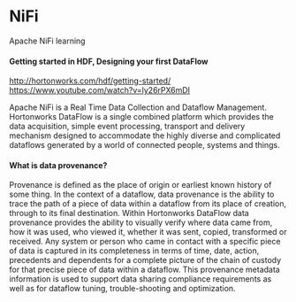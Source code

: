 # NiFi
Apache NiFi learning

#### Getting started in HDF, Designing your first DataFlow
http://hortonworks.com/hdf/getting-started/
https://www.youtube.com/watch?v=ly26rPX6mDI

Apache NiFi is a Real Time Data Collection and Dataflow Management. Hortonworks DataFlow is a single combined platform which provides the data acquisition, simple event processing, transport and delivery mechanism designed to accommodate the highly diverse and complicated dataflows generated by a world of connected people, systems and things.

#### What is data provenance?
Provenance is defined as the place of origin or earliest known history of some thing. In the context of a dataflow, data provenance is the ability to trace the path of a piece of data within a dataflow from its place of creation, through to its final destination. Within Hortonworks DataFlow data provenance provides the ability to visually verify where data came from, how it was used, who viewed it, whether it was sent, copied, transformed or received. Any system or person who came in contact with a specific piece of data is captured in its completeness in terms of time, date, action, precedents and dependents for a complete picture of the chain of custody for that precise piece of data within a dataflow. This provenance metadata information is used to support data sharing compliance requirements as well as for dataflow tuning, trouble-shooting and optimization.
